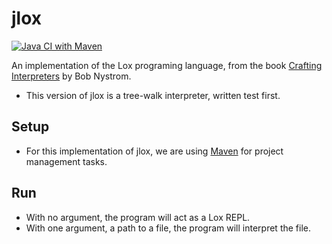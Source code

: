 # jlox
[![Java CI with Maven](https://github.com/Aoxian/jlox/actions/workflows/maven.yml/badge.svg)](https://github.com/Aoxian/jlox/actions/workflows/maven.yml)

An implementation of the Lox programing language, from the book [Crafting Interpreters](https://craftinginterpreters.com) by Bob Nystrom.
* This version of jlox is a tree-walk interpreter, written test first.

## Setup
- For this implementation of jlox, we are using [Maven](https://maven.apache.org) for project management tasks.

## Run
- With no argument, the program will act as a Lox REPL.
- With one argument, a path to a file, the program will interpret the file.
